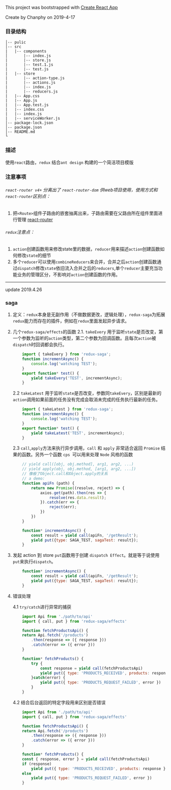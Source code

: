 This project was bootstrapped with [Create React App](https://github.com/facebook/create-react-app)  

Create by Chanphy on 2019-4-17
### 目录结构  
```
│-- pulic
│-- src
|   |-- components  
│       |-- index.js
|       |-- store.js
|       |-- test.1.js
|       |-- test.js
|   |-- store
|       |-- action-type.js
|       |-- actions.js
|       |-- index.js
|       |-- reducers.js
|   |-- App.css
|   |-- App.js
|   |-- App.test.js
|   |-- index.css
|   |-- index.js
|   |-- serviceWorker.js
│-- package-lock.json
│-- package.json
│-- README.md
└
```
### 描述
使用`react`路由，`redux` 结合`ant design` 构建的一个简洁项目模版
### 注意事项
 ###### `react-router v4+` 分离出了 `react-router-dom` 供web项目使用，使用方式和`react-router`区别点：
1. 把`<Route>`组件子路由的嵌套抽离出来，子路由需要在父路由所在组件里面进行管理 [react-router](https://reacttraining.com/react-router/web/guides/quick-start)
 ###### `redux`注意点： 
1. `action`创建函数用来修改state里的数据，`reducer`用来描述`action`创建函数如何修改`state`的细节
2. 多个`reducer`可以使用`combineReducers`来合并，合并之后`action`创建函数通过`dispatch`修改`state`依旧流入合并之后的`reducers`,单个`reducer`主要充当功能业务的管理区分，不影响对`action`创建函数的作用。

----
update 2019.4.26
### saga 
1. 定义：`redux`本身是无副作用（不做数据更改，逻辑处理），`redux-saga`为拓展`redux`能力而存在的插件，例如在`redux`里面发起异步请求。
2. 几个`redux-saga/effects`的函数
    2.1. `takeEvery` 用于监听`state`是否改变，第一个参数为监听的`action`类型，第二个参数为回调函数。且每次`action`被`dispatch`时回调都会执行。
    ```javascript
        import { takeEvery } from 'redux-saga';
        function incrementAsync() {
            console.log('watching TEST');
        }
        export function* test() {
            yield takeEvery('TEST', incrementAsync);
        }
    ```    
    2.2 `takeLatest` 用于监听`state`是否改变，参数同`takeEvery`，区别是最新的`action`调用如果前面的任务没有完成会取消未完成的任务执行最新的任务。
    ```javascript
        import { takeLatest } from 'redux-saga';
        function incrementAsync() {
            console.log('watching TEST');
        }
        export function* test() {
            yield takeLatest('TEST', incrementAsync);
        }
    ```  
    2.3 `call`,`apply`方法来执行异步调用，`call` 和 `apply` 非常适合返回 `Promise` 结果的函数。另外一个函数 `cps `可以用来处理 `Node` 风格的函数 
    ```javascript
        // yield call([obj, obj.method], arg1, arg2, ...)
        // yield apply(obj, obj.method, [arg1, arg2, ...])
        // 像极了Object.call和Object.apply的关系
        // a demo:
        function apiFn (path) {
            return new Promise((resolve, reject) => {
                axios.get(path).then(res => {
                    resolve(res.data.result);
                }).catch(err => {
                    reject(err);
                })
            })
        }

        function* incrementAsync() {
            const result = yield call(apiFn, '/getResult');
            yield put({type: SAGA_TEST, sagaTest: result});
        }
    ```
3. 发起 action 到 store
    `put`函数用于创建 `dispatch Effect`。就是等于说使用`put`来执行`dispatch`。
    ```javascript
        function* incrementAsync() {
            const result = yield call(apiFn, '/getResult');
            yield put({type: SAGA_TEST, sagaTest: result});
        }
    ```
4. 错误处理  

    4.1 `try/catch`进行异常的捕获
    ```javascript
        import Api from './path/to/api'
        import { call, put } from 'redux-saga/effects'

        function fetchProductsApi() {
        return Api.fetch('/products')
            .then(response => ({ response }))
            .catch(error => ({ error }))
        }

        function* fetchProducts() {
            try {
                const response = yield call(fetchProductsApi)
                yield put({ type: 'PRODUCTS_RECEIVED', products: response })
            }catch(error) {
                yield put({ type: 'PRODUCTS_REQUEST_FAILED', error })
            }
        }
    ```
    4.2 结合后台返回的特定字段用来区别是否错误
    ```javascript
        import Api from './path/to/api'
        import { call, put } from 'redux-saga/effects'

        function fetchProductsApi() {
        return Api.fetch('/products')
            .then(response => ({ response }))
            .catch(error => ({ error }))
        }

        function* fetchProducts() {
        const { response, error } = yield call(fetchProductsApi)
        if (response)
            yield put({ type: 'PRODUCTS_RECEIVED', products: response })
        else
            yield put({ type: 'PRODUCTS_REQUEST_FAILED', error })
        }
    ```
